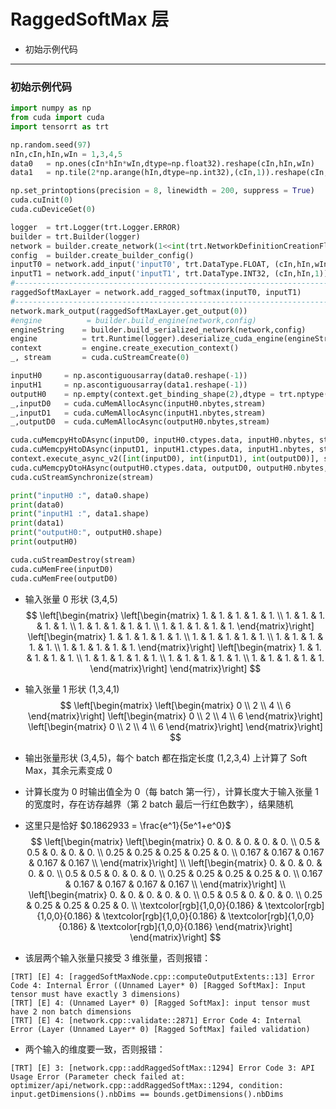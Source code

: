 # RaggedSoftMax 层
+ 初始示例代码

---
### 初始示例代码
```python
import numpy as np
from cuda import cuda
import tensorrt as trt

np.random.seed(97)
nIn,cIn,hIn,wIn = 1,3,4,5                                                                           # 输入张量 NCHW
data0   = np.ones(cIn*hIn*wIn,dtype=np.float32).reshape(cIn,hIn,wIn)                                # 输入数据
data1   = np.tile(2*np.arange(hIn,dtype=np.int32),(cIn,1)).reshape(cIn,hIn,1)

np.set_printoptions(precision = 8, linewidth = 200, suppress = True)
cuda.cuInit(0)
cuda.cuDeviceGet(0)

logger  = trt.Logger(trt.Logger.ERROR)
builder = trt.Builder(logger)
network = builder.create_network(1<<int(trt.NetworkDefinitionCreationFlag.EXPLICIT_BATCH))
config  = builder.create_builder_config()
inputT0 = network.add_input('inputT0', trt.DataType.FLOAT, (cIn,hIn,wIn))                           # 两个张量都只要 3 维
inputT1 = network.add_input('inputT1', trt.DataType.INT32, (cIn,hIn,1))
#---------------------------------------------------------------------------------------------------# 替换部分
raggedSoftMaxLayer = network.add_ragged_softmax(inputT0, inputT1)
#---------------------------------------------------------------------------------------------------# 替换部分
network.mark_output(raggedSoftMaxLayer.get_output(0))
#engine          = builder.build_engine(network,config)
engineString    = builder.build_serialized_network(network,config)
engine          = trt.Runtime(logger).deserialize_cuda_engine(engineString)
context         = engine.create_execution_context()
_, stream       = cuda.cuStreamCreate(0)

inputH0     = np.ascontiguousarray(data0.reshape(-1))
inputH1     = np.ascontiguousarray(data1.reshape(-1))
outputH0    = np.empty(context.get_binding_shape(2),dtype = trt.nptype(engine.get_binding_dtype(2)))
_,inputD0   = cuda.cuMemAllocAsync(inputH0.nbytes,stream)
_,inputD1   = cuda.cuMemAllocAsync(inputH1.nbytes,stream)
_,outputD0  = cuda.cuMemAllocAsync(outputH0.nbytes,stream)

cuda.cuMemcpyHtoDAsync(inputD0, inputH0.ctypes.data, inputH0.nbytes, stream)
cuda.cuMemcpyHtoDAsync(inputD1, inputH1.ctypes.data, inputH1.nbytes, stream)
context.execute_async_v2([int(inputD0), int(inputD1), int(outputD0)], stream)
cuda.cuMemcpyDtoHAsync(outputH0.ctypes.data, outputD0, outputH0.nbytes, stream)
cuda.cuStreamSynchronize(stream)

print("inputH0 :", data0.shape)
print(data0)
print("inputH1 :", data1.shape)
print(data1)
print("outputH0:", outputH0.shape)
print(outputH0)

cuda.cuStreamDestroy(stream)
cuda.cuMemFree(inputD0)
cuda.cuMemFree(outputD0)
```

+ 输入张量 0 形状 (3,4,5)
$$
\left[\begin{matrix}
    \left[\begin{matrix}
        1. & 1. & 1. & 1. & 1. \\
        1. & 1. & 1. & 1. & 1. \\
        1. & 1. & 1. & 1. & 1. \\
        1. & 1. & 1. & 1. & 1.
    \end{matrix}\right]
    \left[\begin{matrix}
        1. & 1. & 1. & 1. & 1. \\
        1. & 1. & 1. & 1. & 1. \\
        1. & 1. & 1. & 1. & 1. \\
        1. & 1. & 1. & 1. & 1.
    \end{matrix}\right]
    \left[\begin{matrix}
        1. & 1. & 1. & 1. & 1. \\
        1. & 1. & 1. & 1. & 1. \\
        1. & 1. & 1. & 1. & 1. \\
        1. & 1. & 1. & 1. & 1.
    \end{matrix}\right]
\end{matrix}\right]
$$

+ 输入张量 1 形状 (1,3,4,1)
$$
\left[\begin{matrix}
    \left[\begin{matrix}
        0 \\
        2 \\
        4 \\
        6
    \end{matrix}\right]
    \left[\begin{matrix}
        0 \\
        2 \\
        4 \\
        6
    \end{matrix}\right]
    \left[\begin{matrix}
        0 \\
        2 \\
        4 \\
        6
    \end{matrix}\right]
\end{matrix}\right]
$$

+ 输出张量形状 (3,4,5)，每个 batch 都在指定长度 (1,2,3,4) 上计算了 Soft Max，其余元素变成 0
+ 计算长度为 0 时输出值全为 0（每 batch 第一行），计算长度大于输入张量 1 的宽度时，存在访存越界（第 2 batch 最后一行红色数字），结果随机
+ 这里只是恰好 $0.1862933 = \frac{e^1}{5e^1+e^0}$
$$
\left[\begin{matrix}
    \left[\begin{matrix}
        0.    & 0.    & 0.    & 0.    & 0.    \\
        0.5   & 0.5   & 0.    & 0.    & 0.    \\
        0.25  & 0.25  & 0.25  & 0.25  & 0.    \\
        0.167 & 0.167 & 0.167 & 0.167 & 0.167 \\ 
    \end{matrix}\right] \\
    \left[\begin{matrix}
        0.    & 0.    & 0.    & 0.    & 0.    \\
        0.5   & 0.5   & 0.    & 0.    & 0.    \\
        0.25  & 0.25  & 0.25  & 0.25  & 0.    \\
        0.167 & 0.167 & 0.167 & 0.167 & 0.167 \\ 
    \end{matrix}\right] \\
    \left[\begin{matrix}
        0.    & 0.    & 0.    & 0.    & 0.    \\
        0.5   & 0.5   & 0.    & 0.    & 0.    \\
        0.25  & 0.25  & 0.25  & 0.25  & 0.    \\
        \textcolor[rgb]{1,0,0}{0.186} & \textcolor[rgb]{1,0,0}{0.186} & \textcolor[rgb]{1,0,0}{0.186} & \textcolor[rgb]{1,0,0}{0.186} & \textcolor[rgb]{1,0,0}{0.186} 
    \end{matrix}\right]
\end{matrix}\right]
$$

+ 该层两个输入张量只接受 3 维张量，否则报错：
```
[TRT] [E] 4: [raggedSoftMaxNode.cpp::computeOutputExtents::13] Error Code 4: Internal Error ((Unnamed Layer* 0) [Ragged SoftMax]: Input tensor must have exactly 3 dimensions)
[TRT] [E] 4: (Unnamed Layer* 0) [Ragged SoftMax]: input tensor must have 2 non batch dimensions
[TRT] [E] 4: [network.cpp::validate::2871] Error Code 4: Internal Error (Layer (Unnamed Layer* 0) [Ragged SoftMax] failed validation)
```

+ 两个输入的维度要一致，否则报错：
```
[TRT] [E] 3: [network.cpp::addRaggedSoftMax::1294] Error Code 3: API Usage Error (Parameter check failed at: optimizer/api/network.cpp::addRaggedSoftMax::1294, condition: input.getDimensions().nbDims == bounds.getDimensions().nbDims
```

